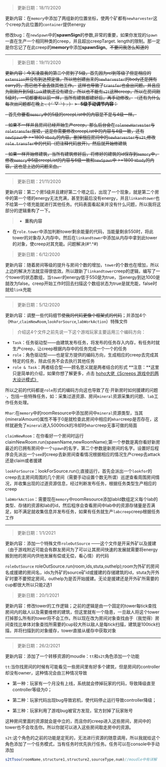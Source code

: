 >更新日期：18/11/2020

更新内容：在`memory`中添加了两组新的位置坐标，使两个矿都有`newharvester`这个creep为此位置的`container`提供energy

修改bug：在`newSpawn`中的**spawnSign**的参数,非常的重要，如果你发现的`Spawn`一直在生产一个相同种类的creep，并且超出creepTarget.
length的限制。那一定是你忘记了在此creep的**memory**中添加**spawnSign**。~~不要问我怎么知道的~~
***
>更新日期：19/11/2020

~~更新内容：今天凌晨我的第二个房到了5级，首先因为rcl到等级了但是相应的`extension`并没有到达预定值，所以他创建出来的`newharvester`的body还是拥有carry的，而已他不会去做其他工作。~~
~~这样也导致了`transfer`也会出问题。并且应为刚刚升到5级`link`建筑还没有建立，所以也不能有`s2t`这种creep，所以在房间刚5级时，一切都要和以前一样，当所有建筑都建好后，再手动修改。~~
~~（还有为什么每次出问题都在晚上╮(╯▽╰)╭）~~
~~>- **5级手动调节内容：**~~

 ~~- 首先你要看`memory`中的5级的creepList中的内容是不是与4级一样。~~

 ~~- 如果不一样并且房间已经开始生产creep，那么后台会在`rolenewHarvester`与`roletransfer`报错，这是你需要修改creepList中的内容与4级一致，还有`newSpawn`中 >=1800 `Hbody`的内容。删掉相应房间中的`newharvester`与`s2t`,修改`role.transfer`中的代码（把注释代码放开）。然后就开始修建筑~~

 ~~- 如果一样开始修建筑，当所有建筑修好后，将修好的建筑的id保存到`memory`中，修改`memory`中5级creepList的内容与6级一致和`newSpawn`中 >=1800 `Hbody`的内容。这也是上边的问题来由。~~
***
>更新日期：21/11/2020

更新内容：第二个房5级并且建好第二个塔之后，出现了一个现象，就是第二个房中的第一个塔的energy无法充满，甚至到最后没有energy，并且`linkandtower`也不给第一个塔充能就进行其他任务。代码表面看起来并没有什么问题，所以我将这部分的逻辑重构了一下。

>- **重构内容**

 - 在`role.tower`中添加判断tower剩余能量的代码，当能量剩余550时，将此tower的对象存入内存中。然后在`linkandtower`中添加从内存中拿到此tower的对象，使creep对其充能。问题解决(#^.^#)

 >更新日期：6/12/2020

 更新内容：随着房间等级的提升与房间个数的增加，`tower`的个数也在增加，所以上边的解决方法就显得很低效。所以跟新了`linkandtower`creep的逻辑，编写了一个tower的状态数组，当`tower`的energy低于550是为true，当energy到达1000是就改为false。creep开始工作时回去扫描这个数组状态为true是就充能，false时就给`link`充能
***
>更新日期：5/12/2020

更新内容：调整一些代码细节~~使我的代码更像个框架式的代码~~；并添加4个（`Mhar`,`claimNewRoom`,`lookForSource`,`labWorkAction`）特殊文件

>介绍这4个文件之前先说一下这个游戏玩家主要运用三个编码方向：
 - `Task`：任务驱动型——由建筑发布任务，将发布的任务存入内存，有任务时就生产creep，让creep根据内存中的任务完成一个一个的任务
 - `role`：角色驱动型——也是官方提供的编码方向，生成相应的creep去完成其特定的任务，除此任务不会去执行其他任务
 - `role & Task`：两者结合型——顾名思义就是两者结合的形式
 **注意：**这里只是简单的介绍，如果你想了解更多，点击 [hoho大佬《Screeps 游戏中的两大设计模式》](https://www.jianshu.com/p/7226e08c4b8e)

所以之前的代码都是`role`形式的编码方向这也导致了在·开新房时如何援建的问题·，包括一些特殊任务，如：采集过道资源、房间`mineral`资源采集的问题、`lab`工作任务处理。

`Mhar`:在`memory`中的roomResource中添加房间中`mineral`资源类型，当其{mineralAmount}属性不等于0是就检查此房间中相应的`mhar`creep是否存在，这样就避免了`mineral`进入5000tick的冷却时`mhar`creep无事可做的局面

`claimNewRoom`：在你看好一个房间时运行claimNewRoom.run(spawnName,newRoomName);第一个参数是离你看好新房最近的已拥有房间中一个`spawn`的名字，第二个参数是新房间的名字。设置好后程序会先派出一个`see`的creep去新房间查看情况根据相应的情况生产creep去attack还是claim或者援建

`lookForSource`：lookForSource.run();直接运行，首先会派出一个`lookfor`的creep去主房间周围的几个房间（需要手动设置个数无所谓）巡逻查看周围房间情况，并收集出现的过道资源信息，经过判断发布任务，根据任务类型生产相应的creep

`labWorkAction`：需要现在`memory`中roomResource添加labId数组定义每个lab的类型、存储的资源和lab的id，然后程序会查看房间中lab中的资源存储量是否满足，如不满足就收集信息并发布任务，如果有任务就生产`labcreep`creep根据任务工作

***

> 更新日期：1/1/2021

更新内容：添加一个特殊文件`roleOutSource` ——这个文件是开采外矿以及援建（由于游戏附近可能会有群友房间为了可以让其房间快速的发展就需要将energy搬到他的房间内供他发展有偿或无偿，看心情）的代码

`roleOutSource` roleOutSource.run(room,ids,stuta,outhelp);room为外矿的房间名或援建的房间名，ids为外矿的source矿id或援建的存储建筑的id，stuta为开外矿时要不要预定房间，outhelp为是否开始援建。无论是援建还是开外矿所需要的cup都很大所以只能2选1

> 更新日期：20/1/2021

更新内容：修改tower的工作逻辑；之前的逻辑是由一个固定的tower每tick查找房间内的敌人以及需要维修的建筑，但这里就有一个隐患，一旦敌人将这个tower打掉那么所有的tower将不会工作。所以现在改为房间对象查找由于（我觉得）房间查找比单体对象查找所需要的cup较大所以敌人是每tick扫描，建筑是100tick扫描，并将扫描到的对象缓存，tower直接从缓存中获取对象

------------------------------------------------

> 更新日期：26/2/2021

更新内容：添加了一个转移资源的moudle：`tt`和`s2t`角色添加一个功能

`tt`:当你找房间的时候有可能看见一些房间里有好多个建筑，但是房间的controller却没有owner，这种情况会由三种情况导致

* 第一种：玩家有一个月没有上线，系统就会停掉玩家的代码，导致降级直至controller等级为0；

* 第二种：玩家代码出现bug导致宕机，使代码停止运行导致controller降级；
* 第三种：玩家利用了游戏bug被官方发现，官方封掉了玩家账号

这种房间里面的资源就会是中立的，而且你的creep进入这些房间，房间中的tower也不会攻击你。所以你就可以进入这些房间取走房中的资源。

`s2t`:这个角色的之前的功能是定死的，无法进行资源的随意调用，所以我就给这个角色添加了一个任务模式，当有任务时优先执行任务。任务可以在console中手动添加

```javascript
s2tTsou(roomName,structure1,structure2,sourceType,num)//moudle中有详解
```

